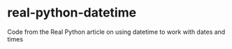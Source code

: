 # real-python-datetime
Code from the Real Python article on using datetime to work with dates and times
